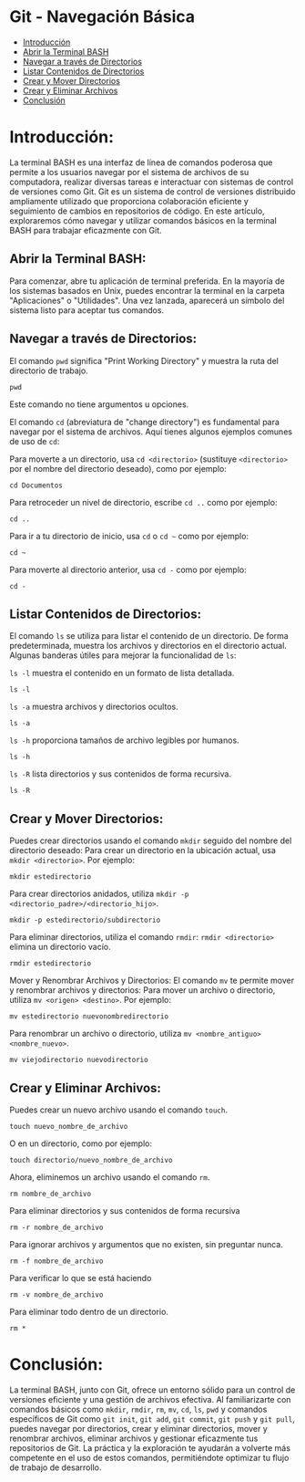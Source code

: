 # Git - Navegación Básica

- [Introducción](#introducción)
- [Abrir la Terminal BASH](#abrir-la-terminal-bash)
- [Navegar a través de Directorios](#navegar-a-través-de-directorios)
- [Listar Contenidos de Directorios](#listar-contenidos-de-directorios)
- [Crear y Mover Directorios](#crear-y-mover-directorios)
- [Crear y Eliminar Archivos](#crear-y-eliminar-archivos)
- [Conclusión](#conclusión)

# Introducción:
La terminal BASH es una interfaz de línea de comandos poderosa que permite a los usuarios navegar por el sistema de archivos de su computadora, realizar diversas tareas e interactuar con sistemas de control de versiones como Git. Git es un sistema de control de versiones distribuido ampliamente utilizado que proporciona colaboración eficiente y seguimiento de cambios en repositorios de código. En este artículo, exploraremos cómo navegar y utilizar comandos básicos en la terminal BASH para trabajar eficazmente con Git.

## Abrir la Terminal BASH:
Para comenzar, abre tu aplicación de terminal preferida. En la mayoría de los sistemas basados en Unix, puedes encontrar la terminal en la carpeta "Aplicaciones" o "Utilidades". Una vez lanzada, aparecerá un símbolo del sistema listo para aceptar tus comandos.

## Navegar a través de Directorios:

El comando `pwd` significa "Print Working Directory" y muestra la ruta del directorio de trabajo.
```commandline
pwd
```
Este comando no tiene argumentos u opciones.

El comando `cd` (abreviatura de "change directory") es fundamental para navegar por el sistema de archivos. Aquí tienes algunos ejemplos comunes de uso de `cd`:

Para moverte a un directorio, usa `cd <directorio>` (sustituye `<directorio>` por el nombre del directorio deseado), como por ejemplo:
```
cd Documentos
```
Para retroceder un nivel de directorio, escribe `cd ..` como por ejemplo:
```
cd ..
```
Para ir a tu directorio de inicio, usa `cd` o `cd ~` como por ejemplo:
```
cd ~
```
Para moverte al directorio anterior, usa `cd -` como por ejemplo:
```
cd -
```

## Listar Contenidos de Directorios:
El comando `ls` se utiliza para listar el contenido de un directorio. De forma predeterminada, muestra los archivos y directorios en el directorio actual. Algunas banderas útiles para mejorar la funcionalidad de `ls`:

`ls -l` muestra el contenido en un formato de lista detallada.
```commandline
ls -l
```
`ls -a` muestra archivos y directorios ocultos.
```commandline
ls -a
```
`ls -h` proporciona tamaños de archivo legibles por humanos.
```commandline
ls -h
```
`ls -R` lista directorios y sus contenidos de forma recursiva.
```commandline
ls -R
```

## Crear y Mover Directorios:
Puedes crear directorios usando el comando `mkdir` seguido del nombre del directorio deseado:
Para crear un directorio en la ubicación actual, usa `mkdir <directorio>`. Por ejemplo:
```
mkdir estedirectorio
```
Para crear directorios anidados, utiliza `mkdir -p <directorio_padre>/<directorio_hijo>`.
```
mkdir -p estedirectorio/subdirectorio
```
Para eliminar directorios, utiliza el comando `rmdir`:
`rmdir <directorio>` elimina un directorio vacío.
```commandline
rmdir estedirectorio
```

Mover y Renombrar Archivos y Directorios:
El comando `mv` te permite mover y renombrar archivos y directorios:
Para mover un archivo o directorio, utiliza `mv <origen> <destino>`. Por ejemplo:
```commandline
mv estedirectorio nuevonombredirectorio
```

Para renombrar un archivo o directorio, utiliza `mv <nombre_antiguo> <nombre_nuevo>`.
```commandline
mv viejodirectorio nuevodirectorio
```

## Crear y Eliminar Archivos:
Puedes crear un nuevo archivo usando el comando `touch`.
```commandline
touch nuevo_nombre_de_archivo
```
O en un directorio, como por ejemplo:
```commandline
touch directorio/nuevo_nombre_de_archivo
```
Ahora, eliminemos un archivo usando el comando `rm`.
```commandline
rm nombre_de_archivo
```
Para eliminar directorios y sus contenidos de forma recursiva
```commandline
rm -r nombre_de_archivo
```
Para ignorar archivos y argumentos que no existen, sin preguntar nunca.
```commandline
rm -f nombre_de_archivo
```
Para verificar lo que se está haciendo
```commandline
rm -v nombre_de_archivo
```
Para eliminar todo dentro de un directorio.
```commandline
rm *
```
# Conclusión:
La terminal BASH, junto con Git, ofrece un entorno sólido para un control de versiones eficiente y una gestión de archivos efectiva. Al familiarizarte con comandos básicos como `mkdir`, `rmdir`, `rm`, `mv`, `cd`, `ls`, `pwd` y comandos específicos de Git como `git init`, `git add`, `git commit`, `git push` y `git pull`, puedes navegar por directorios, crear y eliminar directorios, mover y renombrar archivos, eliminar archivos y gestionar eficazmente tus repositorios de Git. La práctica y la exploración te ayudarán a volverte más competente en el uso de estos comandos, permitiéndote optimizar tu flujo de trabajo de desarrollo.
```